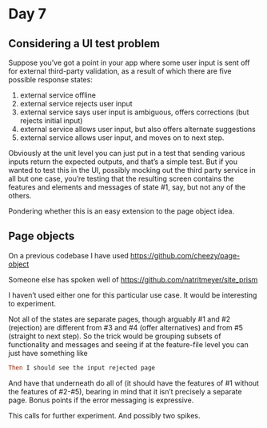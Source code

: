 # Day 7

## Considering a UI test problem

Suppose you’ve got a point in your app where some user input is sent off for
external third-party validation, as a result of which there are five possible
response states:

1. external service offline
2. external service rejects user input
3. external service says user input is ambiguous, offers corrections (but rejects
initial input)
4. external service allows user input, but also offers alternate suggestions
5. external service allows user input, and moves on to next step.

Obviously at the unit level you can just put in a test that sending various
inputs return the expected outputs, and that’s a simple test.  But if you wanted
to test this in the UI, possibly mocking out the third party service in all but
one case, you’re testing that the resulting screen contains the features and
elements and messages of state #1, say, but not any of the others.

Pondering whether this is an easy extension to the page object idea.

## Page objects

On a previous codebase I have used https://github.com/cheezy/page-object

Someone else has spoken well of https://github.com/natritmeyer/site_prism

I haven’t used either one for this particular use case.  It would be interesting
to experiment.

Not all of the states are separate pages, though arguably #1 and #2 (rejection)
are different from #3 and #4 (offer alternatives) and from #5 (straight to next
step).  So the trick would be grouping subsets of functionality and messages and
seeing if at the feature-file level you can just have something like

```ruby
Then I should see the input rejected page
```

And have that underneath do all of (it should have the features of #1 without
the features of #2-#5), bearing in mind that it isn’t precisely a separate
page.  Bonus points if the error messaging is expressive.

This calls for further experiment.  And possibly two spikes.
